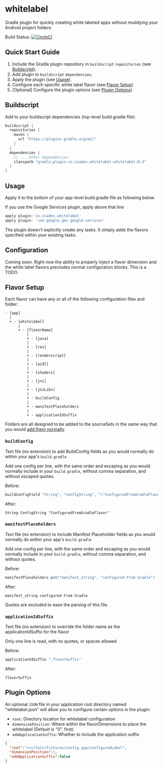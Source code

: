 # whitelabel
Gradle plugin for quickly creating white labeled apps without muddying your Android project folders

Build Status: [![CircleCI](https://circleci.com/gh/gtcompscientist/whitelabel/tree/master.svg?style=svg)](https://circleci.com/gh/gtcompscientist/whitelabel/tree/master)

## Quick Start Guide

1. Include the Gradle plugin repository in `buildscript` `repositories` (see [Buildscript](#buildscript)).
1. Add plugin to `buildscript` `dependencies`.
1. Apply the plugin (see [Usage](#usage)).
1. Configure each specific white label flavor (see [Flavor Setup](#flavorsetup))
1. [Optional] Configure the plugin options (see [Plugin Options](#pluginoptions))

## Buildscript

Add to your buildscript dependencies (top-level build.gradle file):

```groovy
buildscript {
  repositories {
    maven {
      url "https://plugins.gradle.org/m2/"
    }
  }
  dependencies {
    // ... Other dependencies
    classpath "gradle.plugin.co.csadev.whitelabel:whitelabel:0.3"
  }
}
```

## Usage

Apply it to the bottom of your app-level build.gradle file as following below.

If you use the Google Services plugin, apply above that line

```groovy
apply plugin:'co.csadev.whitelabel'
apply plugin: 'com.google.gms.google-services'
```

The plugin doesn't explicitly create any tasks. It simply adds the flavors specified within your existing tasks.

## Configuration

Coming soon. Right now the ability to properly inject a flavor dimension and the white label flavors precludes normal configuration blocks. This is a TODO.

## Flavor Setup

Each flavor can have any or all of the following configuration files and folder:

```
- [app]
  |
  + - [whitelabel]
      |
      + - [flavorName]
          |
          + - [java]
          |
          + - [res]
          |
          + - [renderscript]
          |
          + - [aidl]
          |
          + - [shaders]
          |
          + - [jni]
          |
          + - [jniLibs]
          |
          + - buildConfig
          |
          + - manifestPlaceholders
          |
          + - applicationIdSuffix
```

Folders are all designed to be added to the sourceSets in the same way that you would [add them normally](https://developer.android.com/studio/build/build-variants#flavor-dimensions).

### `buildConfig`
Text file (no extension) to add BuildConfig fields as you would normally do within your app's `build.gradle`

Add one config per line, with the same order and escaping as you would normally include in your `build.gradle`, without comma separation, and without escaped quotes.

Before:
```groovy
buildConfigField "String", "ConfigString", "\"ConfiguredFromGradleFlavor\""
```

After:
```
String ConfigString "ConfiguredFromGradleFlavor"
```

### `manifestPlaceholders`
Text file (no extension) to include Manifest Placeholder fields as you would normally do within your app's `build.gradle`

Add one config per line, with the same order and escaping as you would normally include in your `build.gradle`, without comma separation, and without quotes.

Before:
```groovy
manifestPlaceholders.put("manifest_string", "configured From Gradle")
```

After:
```
manifest_string configured From Gradle
```

Quotes are excluded to ease the parsing of this file.

### `applicationIdSuffix`
Text file (no extension) to override the folder name as the applicationIdSuffix for the flavor

Only one line is read, with no quotes, or spaces allowed

Before:
```groovy
applicationIdSuffix ".flavorSuffix"
```

After:
```
flavorSuffix
```

## Plugin Options

An optional `JSON` file in your application root directory named "whitelabel.json" will allow you to configure certain options in the plugin:

* `root`: Directory location for whitelabel configuration
* `dimensionPosition`: Where within the flavorDimensions to place the whitelabel (Default is "0", first)
* `addApplicationSuffix`: Whether to include the application suffix

```json
{
  "root":"src/test/fixtures/config_app/configuredLabel",
  "dimensionPosition":1,
  "addApplicationSuffix":false
}
```
